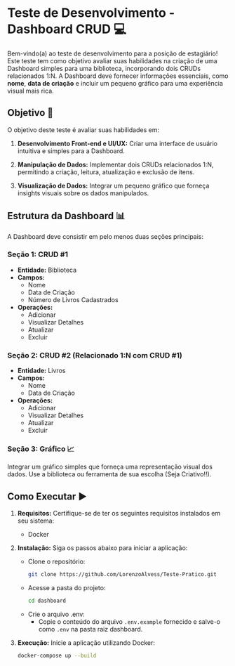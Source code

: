 # Teste de Desenvolvimento - Dashboard CRUD 💻

Bem-vindo(a) ao teste de desenvolvimento para a posição de estagiário! Este teste tem como objetivo avaliar suas habilidades na criação de uma Dashboard simples para uma biblioteca, incorporando dois CRUDs relacionados 1:N. A Dashboard deve fornecer informações essenciais, como **nome**, **data de criação** e incluir um pequeno gráfico para uma experiência visual mais rica.

## Objetivo 🚀

O objetivo deste teste é avaliar suas habilidades em:

1. **Desenvolvimento Front-end e UI/UX:** Criar uma interface de usuário intuitiva e simples para a Dashboard.

2. **Manipulação de Dados:** Implementar dois CRUDs relacionados 1:N, permitindo a criação, leitura, atualização e exclusão de itens.

3. **Visualização de Dados:** Integrar um pequeno gráfico que forneça insights visuais sobre os dados manipulados.

## Estrutura da Dashboard 📊

A Dashboard deve consistir em pelo menos duas seções principais:

### Seção 1: CRUD #1

- **Entidade:** Biblioteca
- **Campos:**
  - Nome
  - Data de Criação
  - Número de Livros Cadastrados
- **Operações:**
  - Adicionar
  - Visualizar Detalhes
  - Atualizar
  - Excluir

### Seção 2: CRUD #2 (Relacionado 1:N com CRUD #1)

- **Entidade:** Livros
- **Campos:**
  - Nome
  - Data de Criação
- **Operações:**
  - Adicionar
  - Visualizar Detalhes
  - Atualizar
  - Excluir

### Seção 3: Gráfico 📈

Integrar um gráfico simples que forneça uma representação visual dos dados. Use a biblioteca ou ferramenta de sua escolha (Seja Criativo!!).

## Como Executar ▶️

1. **Requisitos:** Certifique-se de ter os seguintes requisitos instalados em seu sistema:
   - Docker
   
2. **Instalação:** Siga os passos abaixo para iniciar a aplicação:
   - Clone o repositório:
     ```bash
     git clone https://github.com/LorenzoAlvess/Teste-Pratico.git
     ```
   - Acesse a pasta do projeto:
     ```bash
     cd dashboard
     ```
   - Crie o arquivo .env:
     - Copie o conteúdo do arquivo `.env.example` fornecido e salve-o como `.env` na pasta raiz dashboard.

3. **Execução:** Inicie a aplicação utilizando Docker:
   ```bash
   docker-compose up --build
